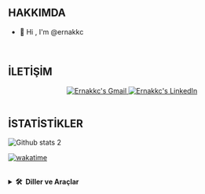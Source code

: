 ## HAKKIMDA
- 👋 Hi , I'm @ernakkc 

<br />

## İLETİŞİM

<div align="center" style="text-align:center">
    <a href="mailto:ern.akkc@gmail.com">
        <img src="https://img.shields.io/badge/-Gmail-EA4335?style=for-the-badge&logo=Gmail&logoColor=white"
            alt="Ernakkc's Gmail">
    </a>
    <a href="linkedin.com/in/eren-akkoç-538b6a277/">
        <img src="https://img.shields.io/badge/LinkedIn-0A66C2?style=for-the-badge&logo=linkedin&logoColor=white"
            alt="Ernakkc's LinkedIn">
    </a>
    
</div>
<br />


## İSTATİSTİKLER
![Github stats 2](https://github-readme-stats.vercel.app/api?username=ernakkc&show_icons=true&theme=radical)



<!--START_SECTION:waka-->
<a href="https://wakatime.com/badge/user/018b3ce2-bb76-4437-99fa-0aa65b81c5ec/project/018b3cea-0b44-4ffe-a722-a1df8898b231"><img src="https://wakatime.com/share/@018b3ce2-bb76-4437-99fa-0aa65b81c5ec/45c86c61-7412-4e0b-b2df-e83be298917f.svg" width="600" height="600" alt="wakatime"></a>
<!--END_SECTION:waka-->



<br />


<details>
  <summary><b>🛠️&nbsp;&nbsp;Diller&nbsp;ve&nbsp;Araçlar</b></summary>
  <br/>
  <img src="https://raw.githubusercontent.com/devicons/devicon/master/icons/python/python-original.svg" alt="python" width="40" height="40"/> </a>
  <img align="left" alt="Visual Studio Code" width="26px" src="https://raw.githubusercontent.com/github/explore/80688e429a7d4ef2fca1e82350fe8e3517d3494d/topics/visual-studio-code/visual-studio-code.png" /> </a>
  <img align="left" alt="MongoDB" width="26px" src="https://raw.githubusercontent.com/github/explore/80688e429a7d4ef2fca1e82350fe8e3517d3494d/topics/mongodb/mongodb.png" /> </a>
  <img align="left" alt="GitHub" width="26px" src="https://raw.githubusercontent.com/github/explore/78df643247d429f6cc873026c0622819ad797942/topics/github/github.png" /> </a>
  <a href="https://heroku.com" target="_blank"> <img src="https://www.vectorlogo.zone/logos/heroku/heroku-icon.svg" alt="heroku" width="40" height="40"/> </a>




